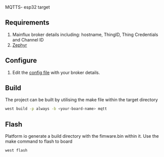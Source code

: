 MQTTS- esp32 target
## Requirements
1. Mainflux broker details including: hostname, ThingID, Thing Credentials and Channel ID
2. [Zephyr](https://www.zephyrproject.org/)


## Configure
1. Edit the [config file](include/config.h) with your broker details.

## Build
The project can be built by utilising the make file within the target directory

```bash
west build -p always -b <your-board-name> mqtt
```
## Flash
Platform io generate a build directory with the fimware.bin within it. Use the make command to flash to board
```bash
west flash
```